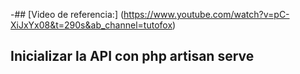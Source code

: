 

-## [Video de referencia:] (https://www.youtube.com/watch?v=pC-XiJxYx08&t=290s&ab_channel=tutofox)



## Inicializar la API con php artisan serve